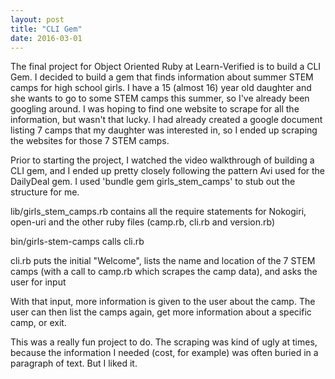 ```yaml
---
layout: post
title: "CLI Gem"
date: 2016-03-01
---
```


The final project for Object Oriented Ruby at Learn-Verified is to build a CLI Gem. I decided to build a gem that finds information 
about summer STEM camps for high school girls. I have a 15 (almost 16) year old daughter and she wants to go to some STEM camps
this summer, so I've already been googling around. I was hoping to find one website to scrape for all the information, but wasn't
that lucky. I had already created a google document listing 7 camps that my daughter was interested in, so I ended up scraping the
websites for those 7 STEM camps.

Prior to starting the project, I watched the video walkthrough of building a CLI gem, and I ended up pretty closely following 
the pattern Avi used for the DailyDeal gem. I used 'bundle gem girls_stem_camps' to stub out the structure for me.

lib/girls_stem_camps.rb contains all the require statements for Nokogiri, open-uri and the other ruby files (camp.rb, cli.rb and 
version.rb)

bin/girls-stem-camps calls cli.rb

cli.rb puts the initial "Welcome", lists the name and location of the 7 STEM camps (with a call to camp.rb which scrapes the camp
data), and asks the user for input

With that input, more information is given to the user about the camp. The user can then list the camps again, get more 
information about a specific camp, or exit.

This was a really fun project to do. The scraping was kind of ugly at times, because the information I needed (cost, for example) was often buried in a paragraph of text. But I liked it.




